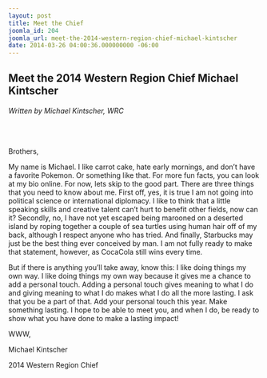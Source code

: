 ```yaml
---
layout: post
title: Meet the Chief
joomla_id: 204
joomla_url: meet-the-2014-western-region-chief-michael-kintscher
date: 2014-03-26 04:00:36.000000000 -06:00
---
```

<h2>Meet the 2014 Western Region Chief Michael Kintscher</h2>
<h6>Written by Michael Kintscher, WRC</h6>
<br />
<p>Brothers,</p>
<p>My name is Michael. I like carrot cake, hate early mornings, and don’t have a favorite Pokemon. Or something like that. For more fun facts, you can look at my bio online. For now, lets skip to the good part. There are three things that you need to know about me. First off, yes, it is true I am not going into political science or international diplomacy. I like to think that a little speaking skills and creative talent can’t hurt to benefit other fields, now can it? Secondly, no, I have not yet escaped being marooned on a deserted island by roping together a couple of sea turtles using human hair off of my back, although I respect anyone who has tried. And finally, Starbucks may just be the best thing ever conceived by man. I am not fully ready to make that statement, however, as Coca­Cola still wins every time.</p>
<p>But if there is anything you’ll take away, know this: I like doing things my own way. I like doing things my own way because it gives me a chance to add a personal touch. Adding a personal touch gives meaning to what I do and giving meaning to what I do makes what I do all the more lasting. I ask that you be a part of that. Add your personal touch this year. Make something lasting. I hope to be able to meet you, and when I do, be ready to show what you have done to make a lasting impact!</p>
<p>WWW,</p>
<p>Michael Kintscher</p>
<p>2014 Western Region Chief</p>
